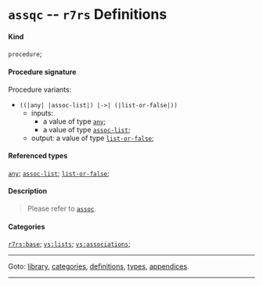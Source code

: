 

<a id='definition__r7rs__assqc'></a>

# `assqc` -- `r7rs` Definitions


#### Kind

`procedure`;


#### Procedure signature

Procedure variants:
 * `((|any| |assoc-list|) |->| (|list-or-false|))`
   * inputs:
     * a value of type [`any`](../../r7rs/types/any.md#type__r7rs__any);
     * a value of type [`assoc-list`](../../r7rs/types/assoc-list.md#type__r7rs__assoc-list);
   * output: a value of type [`list-or-false`](../../r7rs/types/list-or-false.md#type__r7rs__list-or-false);


#### Referenced types

[`any`](../../r7rs/types/any.md#type__r7rs__any);
[`assoc-list`](../../r7rs/types/assoc-list.md#type__r7rs__assoc-list);
[`list-or-false`](../../r7rs/types/list-or-false.md#type__r7rs__list-or-false);


#### Description

> Please refer to [`assoc`](../../r7rs/definitions/assoc.md#definition__r7rs__assoc).


#### Categories

[`r7rs:base`](../../r7rs/categories/r7rs_3a_base.md#category__r7rs__r7rs_3a_base);
[`vs:lists`](../../r7rs/categories/vs_3a_lists.md#category__r7rs__vs_3a_lists);
[`vs:associations`](../../r7rs/categories/vs_3a_associations.md#category__r7rs__vs_3a_associations);

----

Goto: [library](../../r7rs/_index.md#library__r7rs), [categories](../../r7rs/categories/_index.md#toc__r7rs__categories), [definitions](../../r7rs/definitions/_index.md#toc__r7rs__definitions), [types](../../r7rs/types/_index.md#toc__r7rs__types), [appendices](../../r7rs/appendices/_index.md#toc__r7rs__appendices).

----

